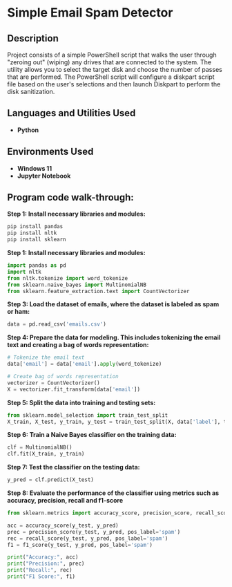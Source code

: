 <h1>Simple Email Spam Detector</h1>

<h2>Description</h2>
Project consists of a simple PowerShell script that walks the user through "zeroing out" (wiping) any drives that are connected to the system. The utility allows you to select the target disk and choose the number of passes that are performed. The PowerShell script will configure a diskpart script file based on the user's selections and then launch Diskpart to perform the disk sanitization.
<br />


<h2>Languages and Utilities Used</h2>

- <b>Python</b> 


<h2>Environments Used </h2>

- <b>Windows 11</b>
- <b>Jupyter Notebook</b>

<h2>Program code walk-through:</h2>

<b>Step 1: Install necessary libraries and modules:</b>
```python
pip install pandas
pip install nltk
pip install sklearn
```
<b>Step 1: Install necessary libraries and modules:</b>
```python
import pandas as pd
import nltk
from nltk.tokenize import word_tokenize
from sklearn.naive_bayes import MultinomialNB
from sklearn.feature_extraction.text import CountVectorizer
```
<b>Step 3: Load the dataset of emails, where the dataset is labeled as spam or ham:</b>
```python
data = pd.read_csv('emails.csv')
```
<b>Step 4: Prepare the data for modeling. This includes tokenizing the email text and creating a bag of words representation:</b>
```python 
# Tokenize the email text
data['email'] = data['email'].apply(word_tokenize)

# Create bag of words representation
vectorizer = CountVectorizer()
X = vectorizer.fit_transform(data['email'])
```
<b>Step 5: Split the data into training and testing sets:</b>
```python
from sklearn.model_selection import train_test_split
X_train, X_test, y_train, y_test = train_test_split(X, data['label'], test_size=0.2)
```
<b>Step 6: Train a Naive Bayes classifier on the training data:</b>
```python 
clf = MultinomialNB()
clf.fit(X_train, y_train)
```
<b>Step 7: Test the classifier on the testing data:</b>
```python
y_pred = clf.predict(X_test)
```
<b>Step 8: Evaluate the performance of the classifier using metrics such as accuracy, precision, recall and f1-score</b>
```python 
from sklearn.metrics import accuracy_score, precision_score, recall_score, f1_score

acc = accuracy_score(y_test, y_pred)
prec = precision_score(y_test, y_pred, pos_label='spam')
rec = recall_score(y_test, y_pred, pos_label='spam')
f1 = f1_score(y_test, y_pred, pos_label='spam')

print("Accuracy:", acc)
print("Precision:", prec)
print("Recall:", rec)
print("F1 Score:", f1)
```





